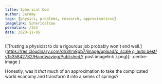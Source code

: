 ```yaml
---
title: Spherical Cow
author: Jeremy
tags: [physics, problems, research, approximations]
imagelink: SphericalCow
permalink: /353
date: 2020-11-06
---
```


![Trusting a physicist to do a rigourous job probably won't end well.](https://res.cloudinary.com/dh3hm8pb7/image/upload/c_scale,q_auto:best/v1535842782/Handwaving/Published/{ post.imagelink }.png){: .centre-image }

Honestly, was it *that* much of an approximation to take the complicated world economy and transform it into a series of springs?

